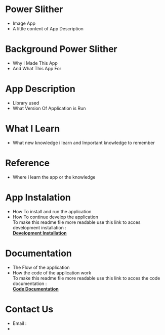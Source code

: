 # Power Slither
- Image App
- A little content of App Description

# Background Power Slither
- Why I Made This App
- And What This App For
  
# App Description
- Library used
- What Version Of Application is Run

# What I Learn
- What new knowledge i learn and Important knowledge to remember

# Reference
- Where i learn the app or the knowledge

# App Instalation
- How To install and run the application
- How To continue develop the application  
  To make this readme file more readable use this link to acces development installation :  
  [**Development Installation**](https://docs.google.com/document/d/1ymqth0oHIhHpJthdFW0O3_JtssRuS_UpcO3xwLp4BlY/edit?usp=sharing)

# Documentation
- The Flow of the application
- How the code of the application work  
  To make this readme file more readable use this link to acces the code documentation :  
  [**Code Documentation**](https://docs.google.com/document/d/1dcG1mfToPM2bmRapLVjxx6ENSN_Cxx-ketcohwz3Udw/edit?usp=sharing)

# Contact Us
- Email :
- 

